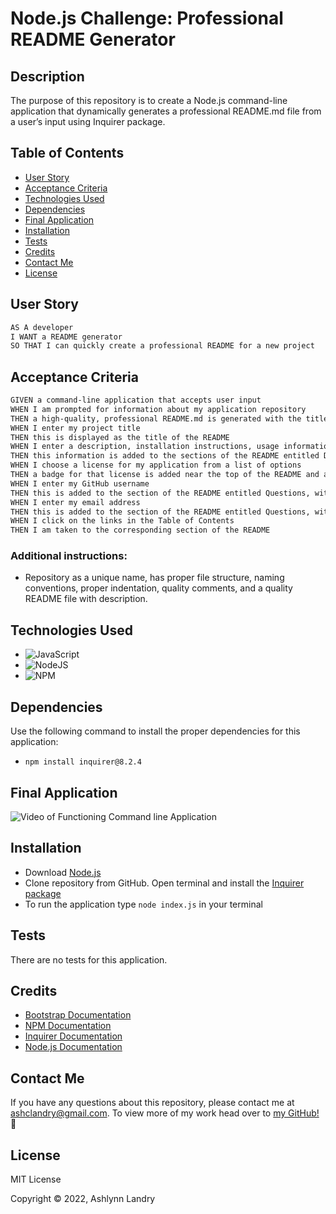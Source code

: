 # Node.js Challenge: Professional README Generator
    
## Description
The purpose of this repository is to create a Node.js command-line application that dynamically generates a professional README.md file from a user’s input using Inquirer package.

## Table of Contents 
- [User Story](#user-story)
- [Acceptance Criteria](#acceptance-criteria)
- [Technologies Used](#technologies-used)
- [Dependencies](#dependencies)
- [Final Application](#final-application)
- [Installation](#installation)
- [Tests](#tests)
- [Credits](#credits)
- [Contact Me](#contact-me)
- [License](#license)

## User Story
```md
AS A developer 
I WANT a README generator 
SO THAT I can quickly create a professional README for a new project
```

## Acceptance Criteria
```md
GIVEN a command-line application that accepts user input 
WHEN I am prompted for information about my application repository 
THEN a high-quality, professional README.md is generated with the title of my project and sections entitled Description, Table of Contents, Installation, Usage, License, Contributing, Tests, and Questions 
WHEN I enter my project title 
THEN this is displayed as the title of the README 
WHEN I enter a description, installation instructions, usage information, contribution guidelines, and test instructions 
THEN this information is added to the sections of the README entitled Description, Installation, Usage, Contributing, and Tests 
WHEN I choose a license for my application from a list of options 
THEN a badge for that license is added near the top of the README and a notice is added to the section of the README entitled License that explains which license the application is covered under 
WHEN I enter my GitHub username 
THEN this is added to the section of the README entitled Questions, with a link to my GitHub profile 
WHEN I enter my email address 
THEN this is added to the section of the README entitled Questions, with instructions on how to reach me with additional questions 
WHEN I click on the links in the Table of Contents 
THEN I am taken to the corresponding section of the README
```
    
### Additional instructions:
* Repository as a unique name, has proper file structure, naming conventions, proper indentation, quality comments, and a quality README file with description.

## Technologies Used
* ![JavaScript](https://img.shields.io/badge/javascript-%23323330.svg?style=for-the-badge&logo=javascript&logoColor=%23F7DF1E)
* ![NodeJS](https://img.shields.io/badge/node.js-6DA55F?style=for-the-badge&logo=node.js&logoColor=white)
* ![NPM](https://img.shields.io/badge/NPM-%23000000.svg?style=for-the-badge&logo=npm&logoColor=white)

## Dependencies 
Use the following command to install the proper dependencies for this application:
* `npm install inquirer@8.2.4`

## Final Application
![Video of Functioning Command line Application]()

## Installation
* Download [Node.js](https://nodejs.org/en/) 
* Clone repository from GitHub. Open terminal and install the [Inquirer package](https://www.npmjs.com/package/inquirer) 
* To run the application type `node index.js` in your terminal 

## Tests
There are no tests for this application.
    
## Credits
* [Bootstrap Documentation](https://getbootstrap.com/docs/5.2/getting-started/introduction/)
* [NPM Documentation](https://www.npmjs.com/)
* [Inquirer Documentation](https://www.npmjs.com/package/inquirer)
* [Node.js Documentation](https://nodejs.org/en/)

## Contact Me
If you have any questions about this repository, please contact me at ashclandry@gmail.com. To view more of my work head over to [my GitHub!](https://github.com/ashclandry) 🎉

## License
MIT License

Copyright © 2022, Ashlynn Landry

